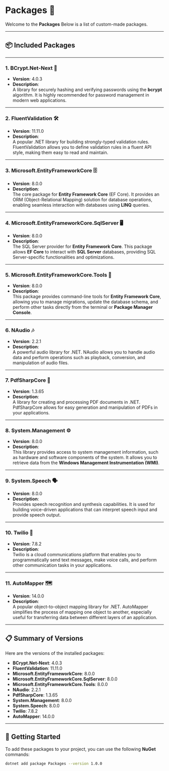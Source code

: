 # Packages 🚀

Welcome to the **Packages**  Below is a list of custom-made packages. 

---

## 📦 Included Packages

---

### 1. **BCrypt.Net-Next** 🔐  
   - **Version**: 4.0.3  
   - **Description**:  
     A library for securely hashing and verifying passwords using the **bcrypt** algorithm. It is highly recommended for password management in modern web applications.

---

### 2. **FluentValidation** 🛠️  
   - **Version**: 11.11.0  
   - **Description**:  
     A popular .NET library for building strongly-typed validation rules. FluentValidation allows you to define validation rules in a fluent API style, making them easy to read and maintain.

---

### 3. **Microsoft.EntityFrameworkCore** 🗄️  
   - **Version**: 8.0.0  
   - **Description**:  
     The core package for **Entity Framework Core** (EF Core). It provides an ORM (Object-Relational Mapping) solution for database operations, enabling seamless interaction with databases using **LINQ** queries.

---

### 4. **Microsoft.EntityFrameworkCore.SqlServer** 🖥️  
   - **Version**: 8.0.0  
   - **Description**:  
     The SQL Server provider for **Entity Framework Core**. This package allows **EF Core** to interact with **SQL Server** databases, providing SQL Server-specific functionalities and optimizations.

---

### 5. **Microsoft.EntityFrameworkCore.Tools** 🔧  
   - **Version**: 8.0.0  
   - **Description**:  
     This package provides command-line tools for **Entity Framework Core**, allowing you to manage migrations, update the database schema, and perform other tasks directly from the terminal or **Package Manager Console**.

---

### 6. **NAudio** 🎶  
   - **Version**: 2.2.1  
   - **Description**:  
     A powerful audio library for .NET. NAudio allows you to handle audio data and perform operations such as playback, conversion, and manipulation of audio files.

---

### 7. **PdfSharpCore** 📄  
   - **Version**: 1.3.65  
   - **Description**:  
     A library for creating and processing PDF documents in .NET. PdfSharpCore allows for easy generation and manipulation of PDFs in your applications.

---

### 8. **System.Management** ⚙️  
   - **Version**: 8.0.0  
   - **Description**:  
     This library provides access to system management information, such as hardware and software components of the system. It allows you to retrieve data from the **Windows Management Instrumentation (WMI)**.

---

### 9. **System.Speech** 🗣️  
   - **Version**: 8.0.0  
   - **Description**:  
     Provides speech recognition and synthesis capabilities. It is used for building voice-driven applications that can interpret speech input and provide speech output.

---

### 10. **Twilio** 📱  
   - **Version**: 7.8.2  
   - **Description**:  
     Twilio is a cloud communications platform that enables you to programmatically send text messages, make voice calls, and perform other communication tasks in your applications.

---

### 11. **AutoMapper** 🗺️  
   - **Version**: 14.0.0  
   - **Description**:  
     A popular object-to-object mapping library for .NET. AutoMapper simplifies the process of mapping one object to another, especially useful for transferring data between different layers of an application.

---

## 📋 Summary of Versions

Here are the versions of the installed packages:

- **BCrypt.Net-Next**: 4.0.3  
- **FluentValidation**: 11.11.0  
- **Microsoft.EntityFrameworkCore**: 8.0.0  
- **Microsoft.EntityFrameworkCore.SqlServer**: 8.0.0  
- **Microsoft.EntityFrameworkCore.Tools**: 8.0.0  
- **NAudio**: 2.2.1  
- **PdfSharpCore**: 1.3.65  
- **System.Management**: 8.0.0  
- **System.Speech**: 8.0.0  
- **Twilio**: 7.8.2  
- **AutoMapper**: 14.0.0

---

## 🚀 Getting Started

To add these packages to your project, you can use the following **NuGet** commands:

```bash
dotnet add package Packages --version 1.0.0

